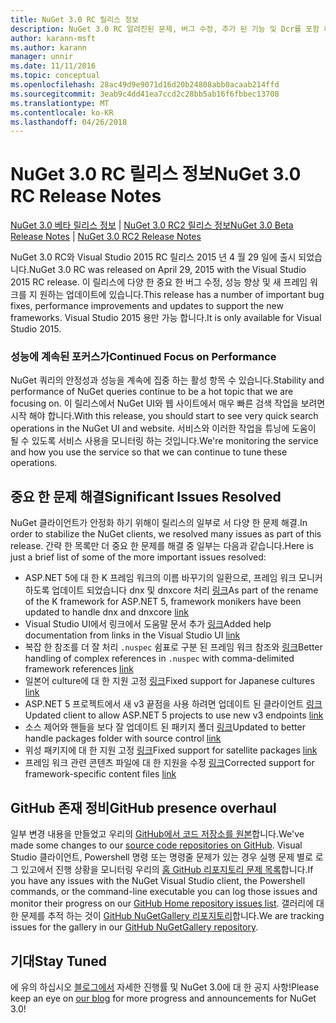 ```yaml
---
title: NuGet 3.0 RC 릴리스 정보
description: NuGet 3.0 RC 알려진된 문제, 버그 수정, 추가 된 기능 및 Dcr를 포함 하 여에 대 한 릴리스 정보입니다.
author: karann-msft
ms.author: karann
manager: unnir
ms.date: 11/11/2016
ms.topic: conceptual
ms.openlocfilehash: 28ac49d9e9071d16d20b24808abb0acaab214ffd
ms.sourcegitcommit: 3eab9c4dd41ea7ccd2c28bb5ab16f6fbbec13708
ms.translationtype: MT
ms.contentlocale: ko-KR
ms.lasthandoff: 04/26/2018
---
```

# <a name="nuget-30-rc-release-notes"></a><span data-ttu-id="75233-103">NuGet 3.0 RC 릴리스 정보</span><span class="sxs-lookup"><span data-stu-id="75233-103">NuGet 3.0 RC Release Notes</span></span>

<span data-ttu-id="75233-104">[NuGet 3.0 베타 릴리스 정보](../release-notes/nuget-3.0-beta.md) | [NuGet 3.0 RC2 릴리스 정보](../release-notes/nuget-3.0-RC2.md)</span><span class="sxs-lookup"><span data-stu-id="75233-104">[NuGet 3.0 Beta Release Notes](../release-notes/nuget-3.0-beta.md) | [NuGet 3.0 RC2 Release Notes](../release-notes/nuget-3.0-RC2.md)</span></span>

<span data-ttu-id="75233-105">NuGet 3.0 RC와 Visual Studio 2015 RC 릴리스 2015 년 4 월 29 일에 출시 되었습니다.</span><span class="sxs-lookup"><span data-stu-id="75233-105">NuGet 3.0 RC was released on April 29, 2015 with the Visual Studio 2015 RC release.</span></span> <span data-ttu-id="75233-106">이 릴리스에 다양 한 중요 한 버그 수정, 성능 향상 및 새 프레임 워크를 지 원하는 업데이트에 있습니다.</span><span class="sxs-lookup"><span data-stu-id="75233-106">This release has a number of important bug fixes, performance improvements and updates to support the new frameworks.</span></span>  <span data-ttu-id="75233-107">Visual Studio 2015 용만 가능 합니다.</span><span class="sxs-lookup"><span data-stu-id="75233-107">It is only available for Visual Studio 2015.</span></span>

### <a name="continued-focus-on-performance"></a><span data-ttu-id="75233-108">성능에 계속된 포커스가</span><span class="sxs-lookup"><span data-stu-id="75233-108">Continued Focus on Performance</span></span>

<span data-ttu-id="75233-109">NuGet 쿼리의 안정성과 성능을 계속에 집중 하는 활성 항목 수 있습니다.</span><span class="sxs-lookup"><span data-stu-id="75233-109">Stability and performance of NuGet queries continue to be a hot topic that we are focusing on.</span></span>  <span data-ttu-id="75233-110">이 릴리스에서 NuGet UI와 웹 사이트에서 매우 빠른 검색 작업을 보려면 시작 해야 합니다.</span><span class="sxs-lookup"><span data-stu-id="75233-110">With this release, you should start to see very quick search operations in the NuGet UI and website.</span></span>  <span data-ttu-id="75233-111">서비스와 이러한 작업을 튜닝에 도움이 될 수 있도록 서비스 사용을 모니터링 하는 것입니다.</span><span class="sxs-lookup"><span data-stu-id="75233-111">We're monitoring the service and how you use the service so that we can continue to tune these operations.</span></span>

## <a name="significant-issues-resolved"></a><span data-ttu-id="75233-112">중요 한 문제 해결</span><span class="sxs-lookup"><span data-stu-id="75233-112">Significant Issues Resolved</span></span>

<span data-ttu-id="75233-113">NuGet 클라이언트가 안정화 하기 위해이 릴리스의 일부로 서 다양 한 문제 해결.</span><span class="sxs-lookup"><span data-stu-id="75233-113">In order to stabilize the NuGet clients, we resolved many issues as part of this release.</span></span>  <span data-ttu-id="75233-114">간략 한 목록만 더 중요 한 문제를 해결 중 일부는 다음과 같습니다.</span><span class="sxs-lookup"><span data-stu-id="75233-114">Here is just a brief list of some of the more important issues resolved:</span></span>

* <span data-ttu-id="75233-115">ASP.NET 5에 대 한 K 프레임 워크의 이름 바꾸기의 일환으로, 프레임 워크 모니커 하도록 업데이트 되었습니다 dnx 및 dnxcore 처리 [링크](https://github.com/NuGet/Home/issues/215)</span><span class="sxs-lookup"><span data-stu-id="75233-115">As part of the rename of the K framework for ASP.NET 5, framework monikers have been updated to handle dnx and dnxcore [link](https://github.com/NuGet/Home/issues/215)</span></span>
* <span data-ttu-id="75233-116">Visual Studio UI에서 링크에서 도움말 문서 추가 [링크](https://github.com/NuGet/Home/issues/232)</span><span class="sxs-lookup"><span data-stu-id="75233-116">Added help documentation from links in the Visual Studio UI [link](https://github.com/NuGet/Home/issues/232)</span></span>
* <span data-ttu-id="75233-117">복잡 한 참조를 더 잘 처리 `.nuspec` 쉼표로 구분 된 프레임 워크 참조와 [링크](https://github.com/NuGet/Home/issues/276)</span><span class="sxs-lookup"><span data-stu-id="75233-117">Better handling of complex references in `.nuspec` with comma-delimited framework references [link](https://github.com/NuGet/Home/issues/276)</span></span>
* <span data-ttu-id="75233-118">일본어 culture에 대 한 지원 고정 [링크](https://github.com/NuGet/Home/issues/253)</span><span class="sxs-lookup"><span data-stu-id="75233-118">Fixed support for Japanese cultures [link](https://github.com/NuGet/Home/issues/253)</span></span>
* <span data-ttu-id="75233-119">ASP.NET 5 프로젝트에서 새 v3 끝점을 사용 하려면 업데이트 된 클라이언트 [링크](https://github.com/NuGet/Home/issues/219)</span><span class="sxs-lookup"><span data-stu-id="75233-119">Updated client to allow ASP.NET 5 projects to use new v3 endpoints [link](https://github.com/NuGet/Home/issues/219)</span></span>
* <span data-ttu-id="75233-120">소스 제어와 핸들을 보다 잘 업데이트 된 패키지 폴더 [링크](https://github.com/NuGet/Home/issues/56)</span><span class="sxs-lookup"><span data-stu-id="75233-120">Updated to better handle packages folder with source control [link](https://github.com/NuGet/Home/issues/56)</span></span>
* <span data-ttu-id="75233-121">위성 패키지에 대 한 지원 고정 [링크](https://github.com/NuGet/Home/issues/17)</span><span class="sxs-lookup"><span data-stu-id="75233-121">Fixed support for satellite packages [link](https://github.com/NuGet/Home/issues/17)</span></span>
* <span data-ttu-id="75233-122">프레임 워크 관련 콘텐츠 파일에 대 한 지원을 수정 [링크](https://github.com/NuGet/Home/issues/18)</span><span class="sxs-lookup"><span data-stu-id="75233-122">Corrected support for framework-specific content files [link](https://github.com/NuGet/Home/issues/18)</span></span>

## <a name="github-presence-overhaul"></a><span data-ttu-id="75233-123">GitHub 존재 정비</span><span class="sxs-lookup"><span data-stu-id="75233-123">GitHub presence overhaul</span></span>

<span data-ttu-id="75233-124">일부 변경 내용을 만들었고 우리의 [GitHub에서 코드 저장소를 원본](http://github.com/nuget/home)합니다.</span><span class="sxs-lookup"><span data-stu-id="75233-124">We've made some changes to our [source code repositories on GitHub](http://github.com/nuget/home).</span></span>  <span data-ttu-id="75233-125">Visual Studio 클라이언트, Powershell 명령 또는 명령줄 문제가 있는 경우 실행 문제 별로 로그 있고에서 진행 상황을 모니터링 우리의 [홈 GitHub 리포지토리 문제 목록](http://github.com/nuget/home/issues)합니다.</span><span class="sxs-lookup"><span data-stu-id="75233-125">If you have any issues with the NuGet Visual Studio client, the Powershell commands, or the command-line executable you can log those issues and monitor their progress on our [GitHub Home repository issues list](http://github.com/nuget/home/issues).</span></span>  <span data-ttu-id="75233-126">갤러리에 대 한 문제를 추적 하는 것이 [GitHub NuGetGallery 리포지토리](http://github.com/nuget/NuGetGallery/issues)합니다.</span><span class="sxs-lookup"><span data-stu-id="75233-126">We are tracking issues for the gallery in our [GitHub NuGetGallery repository](http://github.com/nuget/NuGetGallery/issues).</span></span>


## <a name="stay-tuned"></a><span data-ttu-id="75233-127">기대</span><span class="sxs-lookup"><span data-stu-id="75233-127">Stay Tuned</span></span>

<span data-ttu-id="75233-128">에 유의 하십시오 [블로그에서](http://blog.nuget.org) 자세한 진행률 및 NuGet 3.0에 대 한 공지 사항!</span><span class="sxs-lookup"><span data-stu-id="75233-128">Please keep an eye on [our blog](http://blog.nuget.org) for more progress and announcements for NuGet 3.0!</span></span>